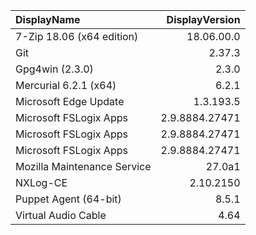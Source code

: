 | DisplayName                 | DisplayVersion |
|:--------------------------- | --------------:|
| 7-Zip 18.06 (x64 edition)   | 18.06.00.0     |
| Git                         | 2.37.3         |
| Gpg4win (2.3.0)             | 2.3.0          |
| Mercurial 6.2.1 (x64)       | 6.2.1          |
| Microsoft Edge Update       | 1.3.193.5      |
| Microsoft FSLogix Apps      | 2.9.8884.27471 |
| Microsoft FSLogix Apps      | 2.9.8884.27471 |
| Microsoft FSLogix Apps      | 2.9.8884.27471 |
| Mozilla Maintenance Service | 27.0a1         |
| NXLog-CE                    | 2.10.2150      |
| Puppet Agent (64-bit)       | 8.5.1          |
| Virtual Audio Cable         | 4.64           |

